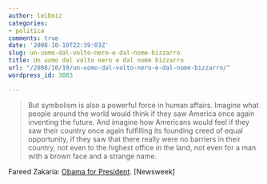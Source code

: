 ```yaml
---
author: leibniz
categories:
- politica
comments: true
date: '2008-10-19T22:39:03Z'
slug: un-uomo-dal-volto-nero-e-dal-nome-bizzarro
title: Un uomo dal volto nero e dal nome bizzarro
url: "/2008/10/19/un-uomo-dal-volto-nero-e-dal-nome-bizzarro/"
wordpress_id: 3083

---
```

> But symbolism is also a powerful force in human affairs. Imagine what people around the world would think if they saw America once again inventing the future. And imagine how Americans would feel if they saw their country once again fulfilling its founding creed of equal opportunity, if they saw that there really were no barriers in their country, not even to the highest office in the land, not even for a man with a brown face and a strange name.


Fareed Zakaria: [Obama for President](https://www.newsweek.com/id/164498/page/2). [Newsweek] 

